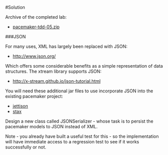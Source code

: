 #Solution

Archive of the completed lab:

- [pacemaker-tdd-05.zip](archives/pacemaker-tdd-05.zip)

###JSON

For many uses, XML has largely been replaced with JSON:

- <http://www.json.org/>

Which offers some considerable benefits as a simple representation of data structures. The xtream library  supports JSON:

- <http://x-stream.github.io/json-tutorial.html>

You will need these additional jar files to use incorporate JSON into the existing pacemaker project:

- [jettison](http://mvnrepository.com/artifact/org.codehaus.jettison/jettison/1.3.7)
- [stax](http://mvnrepository.com/artifact/stax/stax/1.2.0)


Design a new class called JSONSerializer - whose task is to persist the pacemaker models to JSON instead of XML.

Note - you already have built a useful test for this - so the implementation will have immediate access to a regression test to see if it works successfully or not.

